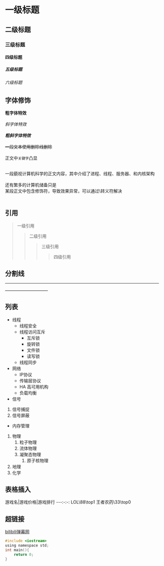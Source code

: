 # 一级标题
## 二级标题
### 三级标题
#### 四级标题
##### 五级标题
###### 六级标题

## 字体修饰

**粗字体特效**<br><br>
*斜字体特效*<br><br>
***粗斜字体特效***<br><br>
~~一段文本使用删除线删除~~<br><br>
正文中`关键字`凸显<br><br>

一段藐视计算机科学的正文内容，其中介绍了进程、线程、服务器、和内核架构<br><br>
还有繁多的计算机储备只是<br>
某段正文中包含修饰符，导致效果异常，可以通过\转义符解决<br><br>

## 引用
> 一级引用
>> 二级引用
>>> 三级引用
>>>> 四级引用

## 分割线

*****

——————————

## 列表

* 线程 
	* 线程安全
	* 线程访问互斥
		* 互斥锁
		* 旋转锁
		* 文件锁
		* 读写锁
	* 线程同步
* 网络
	* IP协议
	* 传输层协议
	* HA 高可用机构
	* 负载均衡
* 信号
 1. 信号捕捉
 2. 信号屏蔽
* 内存管理

1. 物理
	1. 粒子物理
	2. 流体物理
	3. 凝聚态物理
		1. 原子核物理
2. 地理
3. 化学

## 表格插入

游戏名|游戏价格|游戏排行
---\:-:\-:
LOL\88\top1
王者农药\33\top0


## 超链接
[bilibili弹幕网](https://www.bilibili.com"点击进入网站")

```c
#include <iostream>
using namespace std;
int main(){
	return 0;
}


